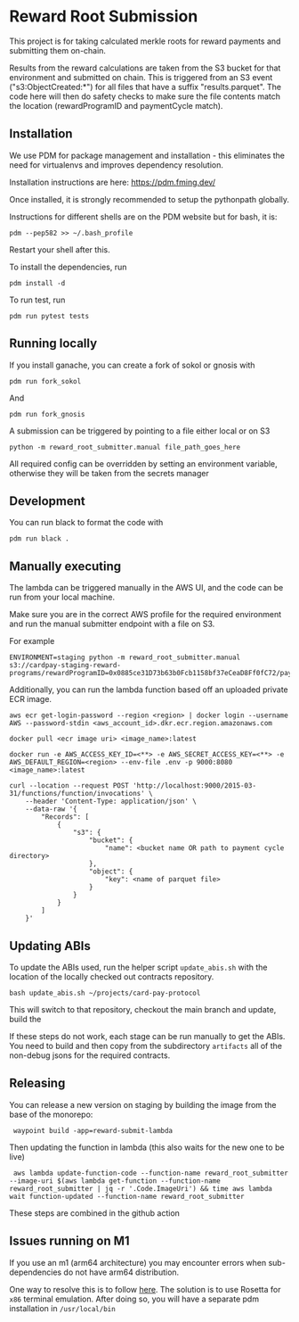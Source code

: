 # Reward Root Submission

This project is for taking calculated merkle roots for reward payments and submitting them on-chain.

Results from the reward calculations are taken from the S3 bucket for that environment and submitted on chain. This is triggered from an S3 event ("s3:ObjectCreated:*") for all files that have a suffix "results.parquet". The code here will then do safety checks to make sure the file contents match the location (rewardProgramID and paymentCycle match).

## Installation

We use PDM for package management and installation - this eliminates the need for virtualenvs and improves dependency resolution.

Installation instructions are here: https://pdm.fming.dev/

Once installed, it is strongly recommended to setup the pythonpath globally.

Instructions for different shells are on the PDM website but for bash, it is:

    pdm --pep582 >> ~/.bash_profile

Restart your shell after this.

To install the dependencies, run

    pdm install -d
    
To run test, run 

    pdm run pytest tests 

## Running locally

If you install ganache, you can create a fork of sokol or gnosis with

    pdm run fork_sokol

And

    pdm run fork_gnosis

A submission can be triggered by pointing to a file either local or on S3

    python -m reward_root_submitter.manual file_path_goes_here

All required config can be overridden by setting an environment variable, otherwise they will be taken from the secrets manager

## Development

You can run black to format the code with

    pdm run black .

## Manually executing

The lambda can be triggered manually in the AWS UI, and the code can be run from your local machine.

Make sure you are in the correct AWS profile for the required environment and run the manual submitter endpoint with a file on S3.

For example

    ENVIRONMENT=staging python -m reward_root_submitter.manual  s3://cardpay-staging-reward-programs/rewardProgramID=0x0885ce31D73b63b0Fcb1158bf37eCeaD8Ff0fC72/paymentCycle=27071744/results.parquet

Additionally, you can run the lambda function based off an uploaded private ECR image.

    aws ecr get-login-password --region <region> | docker login --username AWS --password-stdin <aws_account_id>.dkr.ecr.region.amazonaws.com

    docker pull <ecr image uri> <image_name>:latest

    docker run -e AWS_ACCESS_KEY_ID=<**> -e AWS_SECRET_ACCESS_KEY=<**> -e AWS_DEFAULT_REGION=<region> --env-file .env -p 9000:8080 <image_name>:latest

    curl --location --request POST 'http://localhost:9000/2015-03-31/functions/function/invocations' \
        --header 'Content-Type: application/json' \
        --data-raw '{
            "Records": [
                {
                    "s3": {
                        "bucket": {
                            "name": <bucket name OR path to payment cycle directory>
                        },
                        "object": {
                            "key": <name of parquet file>
                        }
                    }
                }
            ]
        }'

## Updating ABIs

To update the ABIs used, run the helper script `update_abis.sh` with the location of the locally checked out contracts repository.

    bash update_abis.sh ~/projects/card-pay-protocol

This will switch to that repository, checkout the main branch and update, build the 

If these steps do not work, each stage can be run manually to get the ABIs.
You need to build and then copy from the subdirectory `artifacts` all of the non-debug jsons for the required contracts. 

## Releasing

You can release a new version on staging by building the image from the base of the monorepo:

     waypoint build -app=reward-submit-lambda

Then updating the function in lambda (this also waits for the new one to be live)

     aws lambda update-function-code --function-name reward_root_submitter --image-uri $(aws lambda get-function --function-name reward_root_submitter | jq -r '.Code.ImageUri') && time aws lambda wait function-updated --function-name reward_root_submitter

These steps are combined in the github action
## Issues running on M1

If you use an m1 (arm64 architecture) you may encounter errors when sub-dependencies do not have arm64 distribution.

One way to resolve this is to follow [here](https://towardsdatascience.com/how-to-use-manage-multiple-python-versions-on-an-apple-silicon-m1-mac-d69ee6ed0250). The solution is to use Rosetta for `x86` terminal emulation. After doing so, you will have a separate pdm installation in `/usr/local/bin` 




